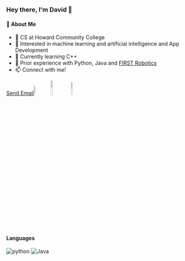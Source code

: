 ### Hey there, I'm David 👋<br/>

#### 🧠 About Me
- 🏫 CS at Howard Community College
- 👀 Interested in machine learning and artificial intelligence and App Development
- 🌱 Currently learning C++
- 🤖 Prior experience with Python, Java and <a href="https://github.com/RichardMukam/FRC_2022-8197" target="_blank">FIRST Robotics</a>
- 📫 Connect with me!

<a href="mailto:davidfmajek23@gmail.com">Send Email</a><img width="8%" src="https://img.shields.io/badge/Gmail-D14836?style=for-the-badge&logo=gmail&logoColor=white"></a>
<a href="https://www.linkedin.com/in/davidmajek/" target="_blank"><img width="10%" src="https://img.shields.io/badge/linkedin-%230077B5.svg?style=for-the-badge&logo=linkedin&logoColor=white"></a>
<a href="https://discord.com/users/629397264183459850" target="_blank"><img width="9.5%" src="https://img.shields.io/badge/Discord-7289DA?style=for-the-badge&logo=discord&logoColor=white"></a>

#### Languages
<img alt="python" src="https://img.shields.io/badge/python-3670A0?style=for-the-badge&logo=python&logoColor=ffdd54">
<img alt="Java" src="https://img.shields.io/badge/java-%23ED8B00.svg?style=for-the-badge&logo=java&logoColor=white">

